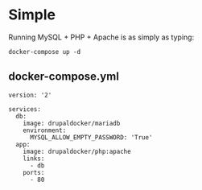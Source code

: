 Simple
=============

Running MySQL + PHP + Apache is as simply as typing:
```
docker-compose up -d
```

## docker-compose.yml
```
version: '2'

services:
  db:
    image: drupaldocker/mariadb
    environment:
      MYSQL_ALLOW_EMPTY_PASSWORD: 'True'
  app:
    image: drupaldocker/php:apache
    links:
      - db
    ports:
      - 80
```
